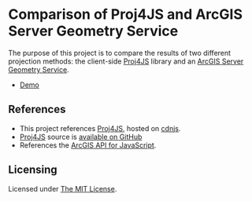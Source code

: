 ﻿Comparison of Proj4JS and ArcGIS Server Geometry Service
========================================================

The purpose of this project is to compare the results of two different projection methods: the client-side [Proj4JS] library and an [ArcGIS Server Geometry Service].

* [Demo](http://wsdot-gis.github.io/ArcGIS-JS-Client-Projection/)

## References ##
* This project references [Proj4JS], hosted on [cdnjs].
* [Proj4JS] source is [available on GitHub](https://github.com/bewest/proj4js)
* References the [ArcGIS API for JavaScript].

## Licensing ##
Licensed under [The MIT License].

[ArcGIS API for JavaScript]:http://links.esri.com/javascript
[ArcGIS Server Geometry Service]:http://resources.arcgis.com/en/help/rest/apiref/
[cdnjs]:http://cdnjs.com/
[Proj4JS]:http://trac.osgeo.org/proj4js/
[The MIT License]:http://opensource.org/licenses/MIT

